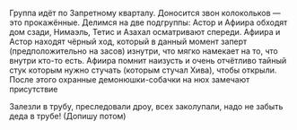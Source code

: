 Группа идёт по Запретному кварталу. Доносится звон колокольков — это прокажённые. 
Делимся на две подгруппы: Астор и Афиира обходят дом сзади, Нимаэль, Тетис и Азахал осматривают спереди. Афиира и Астор находят чёрный ход, который в данный момент заперт (предположительно на засов) изнутри, что мягко намекает на то, что внутри кто-то есть. Афиира помнит наизусть и очень отчётливо тайный стук которым нужно стучать (которым стучал Хива), чтобы открыли. 
После этого охранные демонюшки-собачки на нюх замечают присутствие 

Залезли в трубу, преследовали дроу, всех заколупали, надо не забыть деда в трубе!
(Допишу потом)